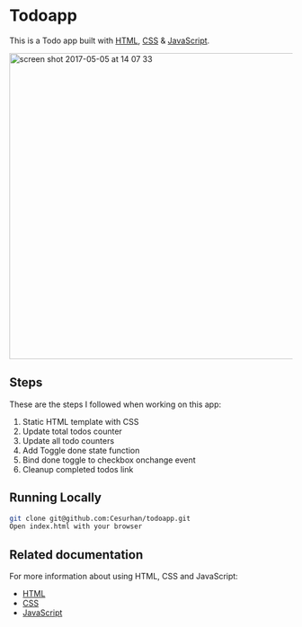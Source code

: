 # Todoapp

This is a Todo app built with [HTML](https://www.w3.org/TR/html5), [CSS](https://www.w3.org/Style/CSS/Overview.en.html) & [JavaScript](https://www.javascript.com/).

<img width="545" alt="screen shot 2017-05-05 at 14 07 33" src="https://cloud.githubusercontent.com/assets/15831300/25745021/3f54c968-319d-11e7-9423-7de0babd8db5.png">

## Steps

These are the steps I followed when working on this app:

1. Static HTML template with CSS
2. Update total todos counter
3. Update all todo counters
4. Add Toggle done state function
5. Bind done toggle to checkbox onchange event
6. Cleanup completed todos link

## Running Locally

``` bash
git clone git@github.com:Cesurhan/todoapp.git
Open index.html with your browser
```

## Related documentation

For more information about using HTML, CSS and JavaScript:

* [HTML](https://www.w3schools.com/tags)
* [CSS](https://www.w3schools.com/cssref)
* [JavaScript](https://developer.mozilla.org/en-US/docs/Web/JavaScript)
